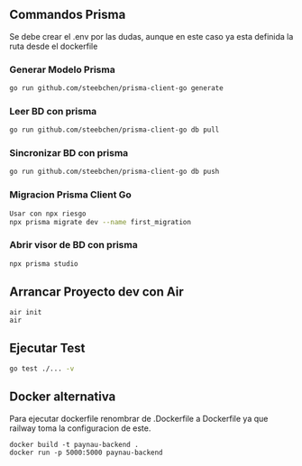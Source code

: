 
## Commandos Prisma

Se debe crear el .env por las dudas, aunque en este caso ya esta definida la ruta desde el dockerfile

### Generar Modelo Prisma

```bash
go run github.com/steebchen/prisma-client-go generate
```
### Leer BD con prisma

```bash
go run github.com/steebchen/prisma-client-go db pull
```
### Sincronizar BD con prisma

```bash
go run github.com/steebchen/prisma-client-go db push
```
### Migracion Prisma Client Go 
```bash
Usar con npx riesgo
npx prisma migrate dev --name first_migration
```
### Abrir visor de BD con prisma

```bash
npx prisma studio
```

## Arrancar Proyecto dev con Air
```
air init
air
```

## Ejecutar Test
```bash
go test ./... -v
```

## Docker alternativa

Para ejecutar dockerfile renombrar de .Dockerfile a Dockerfile ya que railway toma la configuracion de este.

```
docker build -t paynau-backend .
docker run -p 5000:5000 paynau-backend
```